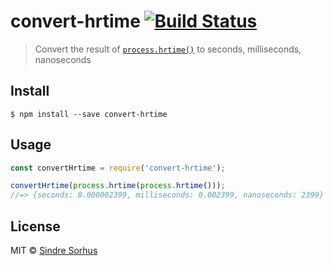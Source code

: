 # convert-hrtime [![Build Status](https://travis-ci.org/sindresorhus/convert-hrtime.svg?branch=master)](https://travis-ci.org/sindresorhus/convert-hrtime)

> Convert the result of [`process.hrtime()`](https://nodejs.org/api/process.html#process_process_hrtime_time) to seconds, milliseconds, nanoseconds


## Install

```
$ npm install --save convert-hrtime
```


## Usage

```js
const convertHrtime = require('convert-hrtime');

convertHrtime(process.hrtime(process.hrtime()));
//=> {seconds: 0.000002399, milliseconds: 0.002399, nanoseconds: 2399}
```


## License

MIT © [Sindre Sorhus](https://sindresorhus.com)
